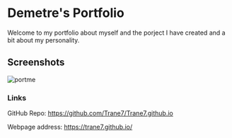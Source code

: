 # Demetre's Portfolio
Welcome to my portfolio about myself and the porject I have created and a bit about my personality. 

## Screenshots

![portme](https://user-images.githubusercontent.com/89409597/137638620-a0f1efed-a46f-42d2-89f0-029afd3df0ce.PNG)

### Links

GitHub Repo: https://github.com/Trane7/Trane7.github.io

Webpage address: https://trane7.github.io/

